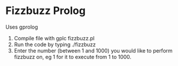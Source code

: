 # Fizzbuzz Prolog

Uses gprolog


1. Compile file with gplc fizzbuzz.pl
2. Run the code by typing ./fizzbuzz
3. Enter the number (between 1 and 1000) you would like to perform fizzbuzz on, eg 1 for it to execute from 1 to 1000.
